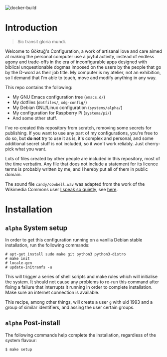 ![docker-build](https://github.com/cadadr/configuration/workflows/docker-build/badge.svg)

Introduction
============

> Sic transit gloria mundi.

Welcome to Göktuğ's Configuration, a work of artisanal love and care
aimed at making the personal computer use a joyful activity, instead of
endless agony and trade-offs in the era of inconfigurable apps designed
with biblical unquestionable dogmas imposed on the users by the people
that go by the D-word as their job title. My computer is my atelier, not
an exhibition, so I demand that I'm able to touch, move and modify
anything in any way.

This repo contains the following:

-   My GNU Emacs configuration tree (`emacs.d/`)
-   My dotfiles (`dotfiles/`, `xdg-config/`)
-   My Debian GNU/Linux configuration (`systems/alpha/`)
-   My configuration for Raspberry Pi (`systems/pi/`)
-   And some other stuff.

I've re-created this repository from scratch, removing some secrets for
publishing. If you want to use any part of my configurations, you're
free to do so, but **do not** try to use it as is, it's complex and
personal, and some additional secret stuff is not included, so it won't
work reliably. Just cherry-pick what you want.

Lots of files created by other people are included in this repository,
most of the time verbatim. Any file that does not include a statement
for its licence terms is probably written by me, and I hereby put all of
them in public domain.

The sound file `candy/cowbell.wav` was adapted from the work of the
Wikimedia Commons user [I speak so
quietly](https://commons.wikimedia.org/w/index.php?title=User:I_speak_so_quietly),
see [here](https://commons.wikimedia.org/wiki/File:808,_cowbell.OGG).

Installation
============

`alpha` System setup
--------------------

In order to get this configuration running on a vanilla Debian stable
installation, run the following commands:

```
# apt-get install sudo make git python3 python3-distro
# make init
# locale-gen
# update-initramfs -u
```

This will trigger a series of shell scripts and make rules which will
initialise the system. It should not cause any problems to re-run this
command after fixing a failure that interrupts it running in order to
complete installation. Make sure an internet connection is available.

This recipe, among other things, will create a user `g` with uid 1993
and a group of similar identifiers, and assing the user certain groups.

`alpha` Post-install
--------------------

The following commands help complete the installation, regardless of the
system flavour:


```
$ make setup
```
